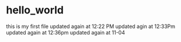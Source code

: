 # hello_world
this is my first file
updated again at 12:22 PM
updated agin at 12:33Pm
updated again at 12:36pm
updated again at 11-04